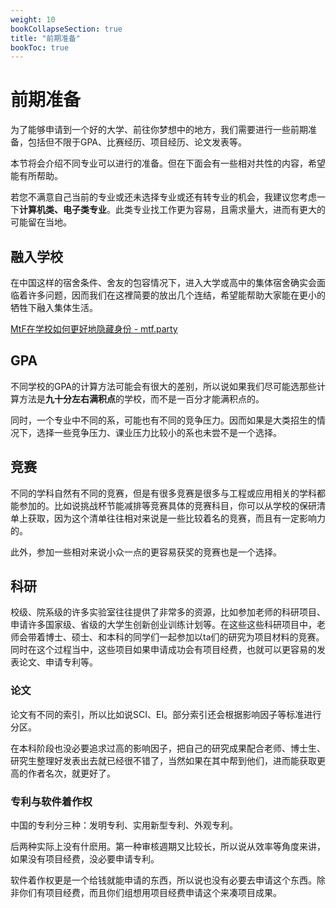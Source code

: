 ```yaml
---
weight: 10
bookCollapseSection: true
title: "前期准备"
bookToc: true
---
```


# 前期准备

为了能够申请到一个好的大学、前往你梦想中的地方，我们需要进行一些前期准备，包括但不限于GPA、比赛经历、项目经历、论文发表等。

本节将会介绍不同专业可以进行的准备。但在下面会有一些相对共性的内容，希望能有所帮助。

若您不满意自己当前的专业或还未选择专业或还有转专业的机会，我建议您考虑一下**计算机类、电子类专业**。此类专业找工作更为容易，且需求量大，进而有更大的可能留在当地。

## 融入学校

在中国这样的宿舍条件、舍友的包容情况下，进入大学或高中的集体宿舍确实会面临着许多问题，因而我们在这裡简要的放出几个连结，希望能帮助大家能在更小的牺牲下融入集体生活。

[MtF在学校如何更好地隐藏身份 - mtf.party](https://mtf.party/2018/02/mtf%e5%9c%a8%e5%ad%a6%e6%a0%a1%e5%a6%82%e4%bd%95%e6%9b%b4%e5%a5%bd%e5%9c%b0%e9%9a%90%e8%97%8f%e8%ba%ab%e4%bb%bd/)

## GPA

不同学校的GPA的计算方法可能会有很大的差别，所以说如果我们尽可能选那些计算方法是**九十分左右满积点**的学校，而不是一百分才能满积点的。

同时，一个专业中不同的系，可能也有不同的竞争压力。因而如果是大类招生的情况下，选择一些竞争压力、课业压力比较小的系也未尝不是一个选择。

## 竞赛

不同的学科自然有不同的竞赛，但是有很多竞赛是很多与工程或应用相关的学科都能参加的。比如说挑战杯节能减排等竞赛具体的竞赛科目，你可以从学校的保研清单上获取，因为这个清单往往相对来说是一些比较着名的竞赛，而且有一定影响力的。

此外，参加一些相对来说小众一点的更容易获奖的竞赛也是一个选择。

## 科研

校级、院系级的许多实验室往往提供了非常多的资源，比如参加老师的科研项目、申请许多国家级、省级的大学生创新创业训练计划等。在这些这些科研项目中，老师会带着博士、硕士、和本科的同学们一起参加以ta们的研究为项目材料的竞赛。同时在这个过程当中，这些项目如果申请成功会有项目经费，也就可以更容易的发表论文、申请专利等。

### 论文

论文有不同的索引，所以比如说SCI、EI。部分索引还会根据影响因子等标准进行分区。

在本科阶段也没必要追求过高的影响因子，把自己的研究成果配合老师、博士生、研究生整理好发表出去就已经很不错了，当然如果在其中帮到他们，进而能获取更高的作者名次，就更好了。

### 专利与软件着作权

中国的专利分三种：发明专利、实用新型专利、外观专利。

后两种实际上没有什麽用。第一种审核週期又比较长，所以说从效率等角度来讲，如果没有项目经费，没必要申请专利。

软件着作权更是一个给钱就能申请的东西，所以说也没有必要去申请这个东西。除非你们有项目经费，而且你们组想用项目经费申请这个来凑项目成果。

